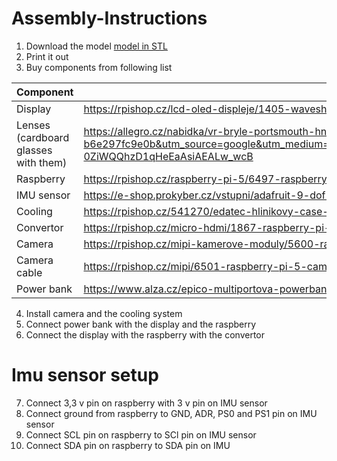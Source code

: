 # Assembly-Instructions
1. Download the model [model in STL]()
2. Print it out 
3. Buy components from following list
 
| Component                            | URL                                                                                                                                                                                                                                                                                                                                                                    | 
|--------------------------------------|------------------------------------------------------------------------------------------------------------------------------------------------------------------------------------------------------------------------------------------------------------------------------------------------------------------------------------------------------------------------|
| Display                              | https://rpishop.cz/lcd-oled-displeje/1405-waveshare-55-hdmi-amoled-displej-1920x1080-kapacitni.html                                                                                                                                                                                                                                                                    | 
| Lenses (cardboard glasses with them) | https://allegro.cz/nabidka/vr-bryle-portsmouth-hnede-14829232993?utm_feed=712e6653-4749-4512-b084-b6e297fc9e0b&utm_source=google&utm_medium=cpc&utm_campaign=CZ%3EGeneral%3EFallback%3E3P%3EPLA&ev_adgr=Fallback%3E3P%3EPLA&ev_campaign_id=20077339122&gad_source=1&gclid=Cj0KCQiAwOe8BhCCARIsAGKeD57zpy058x9i49HOO94Y7X7ohtmadU0cYYqpkUCx-0ZiWQQhzD1qHeEaAsiAEALw_wcB |
| Raspberry                            | https://rpishop.cz/raspberry-pi-5/6497-raspberry-pi-5-4gb-ram.html                                                                                                                                                                                                                                                                                                     |
| IMU sensor                           | https://e-shop.prokyber.cz/vstupni/adafruit-9-dof-bno055/?srsltid=AfmBOorPTSj2cIcaWKYosiWsK5Ili8ADpRpDdVgcaO730ql-ODoFyF9N                                                                                                                                                                                                                                             |
| Cooling                              | https://rpishop.cz/541270/edatec-hlinikovy-case-s-pasivnim-chladicem-pro-raspberry-pi-5-cerny-ed-picase-ob/                                                                                                                                                                                                                                                            |
| Convertor                            | https://rpishop.cz/micro-hdmi/1867-raspberry-pi-microhdmi-kabel-1-m-cerna.html                                                                                                                                                                                                                                                                                         |
| Camera                               | https://rpishop.cz/mipi-kamerove-moduly/5600-raspberry-pi-camera-module-3-wide.html                                                                                                                                                                                                                                                                                    |
| Camera cable                         | https://rpishop.cz/mipi/6501-raspberry-pi-5-camera-cable-standard-mini-200-mm.html                                                                                                                                                                                                                                                                                     |
| Power bank                           | https://www.alza.cz/epico-multiportova-powerbanka-20-100mah-bila-d7899089.htm#parameters                                                                                                                                                                                                                                                                               |

4. Install camera and the cooling system 
5. Connect power bank with the display and the raspberry 
6. Connect the display with the raspberry with the convertor
# Imu sensor setup 
7. Connect 3,3 v pin on raspberry with 3 v pin on IMU sensor
8. Connect ground from raspberry to GND, ADR, PS0 and PS1 pin on IMU sensor
9. Connect SCL pin on raspberry to SCl pin on IMU sensor
10. Connect SDA pin on raspberry to SDA pin on IMU





  

